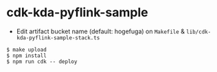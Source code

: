 # cdk-kda-pyflink-sample

- Edit artifact bucket name (default: hogefuga) on `Makefile` & `lib/cdk-kda-pyflink-sample-stack.ts`

```
$ make upload
$ npm install
$ npm run cdk -- deploy
```

